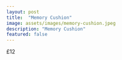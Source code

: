```yaml
---
layout: post
title:  "Memory Cushion"
image: assets/images/memory-cushion.jpeg
description: "Memory Cushion"
featured: false
---
```


£12
